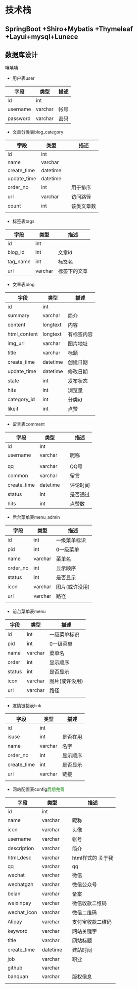 # 技术栈

## SpringBoot +Shiro+Mybatis +Thymeleaf +Layui+mysql+Lunece


## 数据库设计
嘻嘻嘻
- 用户表user

| 字段     | 类型    | 描述 |
| -------- | ------- | ---- |
| id       | int     |      |
| username | varchar | 帐号 |
| password | varchar | 密码 |

- 文章分类表blog_category

| 字段        | 类型     |      | 描述       |
| ----------- | -------- | ---- | ---------- |
| id          | int      |      |            |
| name        | varchar  |      |            |
| create_time | datetime |      |            |
| update_time | datetime |      |            |
| order_no    | int      |      | 用于排序   |
| url         | varchar  |      | 访问路径   |
| count       | int      |      | 该类文章数 |
|             |          |      |            |

- 标签表tags

| 字段     | 类型    | 描述         |
| -------- | ------- | ------------ |
| id       | int     |              |
| blog_id  | int     | 文章id       |
| tag_name | int     | 标签名       |
| url      | varchar | 标签下的文章 |

- 文章表blog

| 字段         | 类型     | 描述       |
| ------------ | -------- | ---------- |
| id           | int      |            |
| summary      | varchar  | 简介       |
| content      | longtext | 内容       |
| html_content | longtext | 有标签内容 |
| img_url      | varchar  | 图片地址   |
| title        | varchar  | 标题       |
| create_time  | datetime | 创建日期   |
| update_time  | datetime | 修改日期   |
| state        | int      | 发布状态   |
| hits         | int      | 浏览量     |
| category_id  | int      | 分类id     |
| likeit       | int      | 点赞       |
|              |          |            |

- 留言表comment

| 字段        | 类型     |      | 描述     |
| ----------- | -------- | ---- | -------- |
| id          | int      |      |          |
| username    | varchar  |      | 昵称     |
|             |          |      |          |
| qq          | varchar  |      | QQ号     |
| common      | varchar  |      | 留言     |
| create_time | datetime |      | 评论时间 |
| status      | int      |      | 是否通过 |
| hits        | int      |      | 点赞数   |

- 后台菜单表menu_admin

| 字段     | 类型    | 描述           |
| -------- | ------- | -------------- |
| id       | int     | 一级菜单标识   |
| pid      | int     | 0一级菜单      |
| name     | varchar | 菜单名         |
| order_no | int     | 显示顺序       |
| status   | int     | 是否显示       |
| icon     | varchar | 图片(或许没用) |
| url      | varchar | 路径           |
|          |         |                |

- 前台菜单表menu

| 字段   | 类型    | 描述           |
| ------ | ------- | -------------- |
| id     | int     | 一级菜单标识   |
| pid    | int     | 0一级菜单      |
| name   | varchar | 菜单名         |
| order  | int     | 显示顺序       |
| status | int     | 是否显示       |
| icon   | varchar | 图片(或许没用) |
| url    | varchar | 路径           |
|        |         |                |

- 友情链接表link

| 字段        | 类型    | 描述     |
| ----------- | ------- | -------- |
| id          | int     |          |
| isuse       | int     | 是否在用 |
| name        | varchar | 名字     |
| order_no    | int     | 显示顺序 |
| create_time | int     | 是否显示 |
| url         | varchar | 链接     |
|             |         |          |

- 网站配置表config<font color="green">后期完善</font>

| 字段        | 类型     |      | 描述              |
| ----------- | -------- | ---- | ----------------- |
| id          | int      |      |                   |
| name        | varchar  |      | 昵称              |
| icon        | varchar  |      | 头像              |
| username    | varchar  |      | 帐号              |
| description | varchar  |      | 简介              |
| html_desc   | varchar  |      | html样式的 关于我 |
| qq          | varchar  |      | qq                |
| wechat      | varchar  |      | 微信              |
| wechatgzh   | varchar  |      | 微信公众号        |
| beian       | varchar  |      | 备案              |
| weixinpay   | varchar  |      | 微信收款二维码    |
| wechat_icon | varchar  |      | 微信二维码        |
| Alipay      | varchar  |      | 支付宝收款二维码  |
| keyword     | varchar  |      | 网站关键字        |
| title       | varchar  |      | 网站标题          |
| create_time | datetime |      | 建站时间          |
| job         | varchar  |      | 职业              |
| github      | varchar  |      |                   |
| banquan     | varchar  |      | 版权信息          |
|             |          |      |                   |

